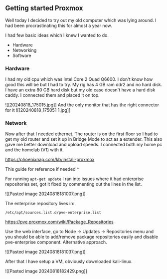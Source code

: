 ## Getting started Proxmox

Well today I decided to try out my old computer which was lying around. I had been procrastinating this for almost a year now. 

I had few basic ideas which I knew I wanted to do.
- Hardware
- Networking
- Software

### Hardware

I had my old cpu which was Intel Core 2 Quad Q6600. I don't know how good this will be but I had to try. My rig has 4 GB ram ddr2 and no hard disk. I have an extra 80 GB hard disk but my old case doesn't have a hard disk caddy. I connected them and placed it on top. 

![[20240818_175015.jpg]]
And the only monitor that has the right connector for it
![[20240818_175051 1.jpg]]

### Network

Now after that I needed ethernet. The router is on the first floor so I had to get my old router and set it up in Bridge Mode to act as a extender. This also gave me better download and upload speeds. I connected both my home pc and the homelab (V1) with it. 

https://phoenixnap.com/kb/install-proxmox

This guide for reference if needed ^

For running `apt-get update` I ran into issues where it had enterprise repositories set, got it fixed by commenting out the lines in the list.

![[Pasted image 20240818181007.png]]

The enterprise repository lives in:  

```
/etc/apt/sources.list.d/pve-enterprise.list
```

https://pve.proxmox.com/wiki/Package_Repositories

Use the web interface, go to Node -> Updates -> Repositories menu and you should be able to add/remove package repositories easily and disable pve-enterprise component. Alternative approach.

![[Pasted image 20240818181037.png]]

After that I have setup a VM, obviously downloaded kali-linux. 

![[Pasted image 20240818182429.png]]